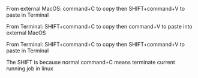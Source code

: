 From external MacOS: command+C to copy then SHIFT+command+V to paste in Terminal

From Terminal: SHIFT+command+C to copy then command+V to paste into external MacOS

From Terminal: SHIFT+command+C to copy then SHIFT+command+V to paste in Terminal

The SHIFT is because normal command+C means terminate current running job in linux